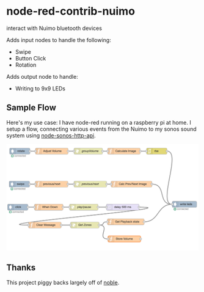 # node-red-contrib-nuimo
interact with Nuimo bluetooth devices

Adds input nodes to handle the following:
- Swipe
- Button Click
- Rotation

Adds output node to handle:
- Writing to 9x9 LEDs

## Sample Flow
Here's my use case: I have node-red running on a raspberry pi at home. I setup a flow, connecting various events from the Nuimo to my sonos sound system using [node-sonos-http-api](https://github.com/jishi/node-sonos-http-api).

![alt text](flow1.png "Node-Red Flow")

## Thanks
This project piggy backs largely off of [noble](https://github.com/sandeepmistry/noble).
